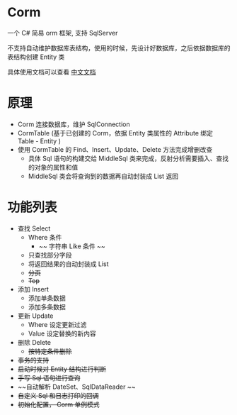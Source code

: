 # Corm
一个 C# 简易 orm 框架, 支持 SqlServer

不支持自动维护数据库表结构，使用的时候，先设计好数据库，之后依据数据库的表结构创建 Entity 类

具体使用文档可以查看 [中文文档](doc/Doc-zh.md)

# 原理

 - Corm 连接数据库，维护 SqlConnection
 - CormTable (基于已创建的 Corm，依据 Entity 类属性的 Attribute 绑定 Table - Entity )
 - 使用 CormTable 的 Find、Insert、Update、Delete 方法完成增删改查
	 - 具体 Sql 语句的构建交给 MiddleSql 类来完成，反射分析需要插入、查找的对象的属性和值
	 - MiddleSql 类会将查询到的数据再自动封装成 List<T> 返回 

# 功能列表
 - 查找 Select
	 - Where 条件
		- ~~ 字符串 Like 条件 ~~
	 - 只查找部分字段
	 - 将返回结果的自动封装成 List<T>
	 - ~~分页~~
	 - ~~Top~~
 - 添加 Insert
	 - 添加单条数据
	 - 添加多条数据
 - 更新 Update
	 - Where 设定更新过滤
	 - Value 设定替换的新内容
 - 删除 Delete
	 - ~~按特定条件删除~~
 - ~~事务的支持~~
 - ~~启动时候对 Entity 结构进行判断~~
 - ~~手写 Sql 语句进行查询~~
 - ~~自动解析 DateSet、SqlDataReader ~~
 - ~~自定义 Sql 和日志打印的回调~~
 - ~~初始化配置， Corm 单例模式~~
